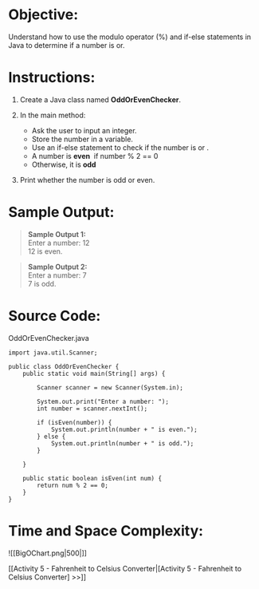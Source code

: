 # Objective:  
Understand how to use the modulo operator (%) and if-else statements in Java to determine if a number is or.
# Instructions:  
1. Create a Java class named **OddOrEvenChecker**.  
2. In the main method:
	- Ask the user to input an integer.
	- Store the number in a variable.
	- Use an if-else statement to check if the number is or .
	- A number is **even**  if number % 2 == 0
	- Otherwise, it is **odd**

3. Print whether the number is odd or even.
# Sample Output:  
> **Sample Output 1:**  
> Enter a number: 12  
> 12 is even.  
  
> **Sample Output 2:**  
> Enter a number: 7  
> 7 is odd.

# Source Code:  
OddOrEvenChecker.java
```
import java.util.Scanner;

public class OddOrEvenChecker {
    public static void main(String[] args) {

        Scanner scanner = new Scanner(System.in);

        System.out.print("Enter a number: ");
        int number = scanner.nextInt();
        
        if (isEven(number)) {
            System.out.println(number + " is even.");
        } else {
            System.out.println(number + " is odd.");
        }
        
    }

    public static boolean isEven(int num) {
        return num % 2 == 0;
    }
}
```

# Time and Space Complexity: 
![[BigOChart.png|500|]]

[[Activity 5 - Fahrenheit to Celsius Converter|[Activity 5 - Fahrenheit to Celsius Converter] >>]]

